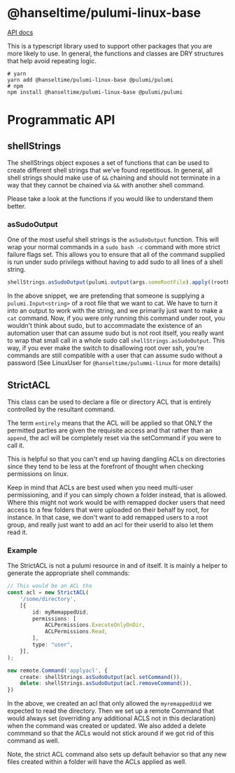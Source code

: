 # @hanseltime/pulumi-linux-base

[API docs](./docs/api)

<!-- [TODO - put your Github Pages url here](TODO) -->

This is a typescript library used to support other packages that you are more likely to use.  In general, the functions
and classes are DRY structures that help avoid repeating logic.

```shell
# yarn
yarn add @hanseltime/pulumi-linux-base @pulumi/pulumi
# npm
npm install @hanseltime/pulumi-linux-base @pulumi/pulumi
```

# Programmatic API

## shellStrings

The shellStrings object exposes a set of functions that can be used to create different shell strings that we've found
repetitious.  In general, all shell strings should make use of `&&` chaining and should not terminate in a way that they
cannot be chained via `&&` with another shell command.

Please take a look at the functions if you would like to understand them better.

### asSudoOutput

One of the most useful shell strings is the `asSudoOutput` function.  This will wrap your normal commands in a `sudo bash -c`
command with more strict failure flags set.  This allows you to ensure that all of the command supplied is run under sudo
privilegs without having to add sudo to all lines of a shell string.

```typescript
shellStrings.asSudoOutput(pulumi.output(args.someRootFile).apply((rootFile) => `cat ${rootFile}`))
```

In the above snippet, we are pretending that someone is supplying a `pulumi.Input<string>` of a root file that we 
want to cat.  We have to turn it into an output to work with the string, and we primarily just want to make a `cat`
command.  Now, if you were only running this command under root, you wouldn't think about sudo, but to accommadate 
the existence of an automation user that can assume sudo but is not root itself, you really want to wrap that small
call in a whole sudo call `shellStrings.asSudoOutput`.  This way, if you ever make the switch to disallowing root
over ssh, you're commands are still compatible with a user that can assume sudo without a password (See LinuxUser for
`@hanseltime/pulummi-linux` for more details) 

## StrictACL

This class can be used to declare a file or directory ACL that is entirely controlled by the resultant command.

The term `entirely` means that the ACL will be applied so that ONLY the permitted parties are given the requisite
access and that rather than an `append`, the acl will be completely reset via the setCommand if you were to call it.

This is helpful so that you can't end up having dangling ACLs on directories since they tend to be less at the forefront
of thought when checking permissions on linux.

Keep in mind that ACLs are best used when you need multi-user permissioning, and if you can simply chown a folder instead,
that is allowed.  Where this might not work would be with remapped docker users that need access to a few folders that were uploaded on their behalf by root, for instance.  In that case, we don't want to add remapped users to a root group, and
really just want to add an acl for their userId to also let them read it.

### Example

The StrictACL is not a pulumi resource in and of itself.  It is mainly a helper to generate the appropriate shell commands:

```typescript
// This would be an ACL tha  
const acl = new StrictACL(
    '/some/directory',
    [{
        id: myRemappedUid,
        permissions: [
            ACLPermissions.ExecuteOnlyOnDir,
            ACLPermissions.Read,
        ],
        type: "user",
    }],
);

new remote.Command('applyacl', {
    create: shellStrings.asSudoOutput(acl.setCommand()),
    delete: shellStrings.asSudoOutput(acl.removeCommand()),
})

```

In the above, we created an acl that only allowed the `myremappedUid` we expected to read the directory.  Then
we set up a remote Command that would always set (overriding any additional ACLS not in this declaration) when
the command was created or updated.  We also added a delete commmand so that the ACLs would not stick around if
we got rid of this command as well.

Note, the strict ACL command also sets up default behavior so that any new files created within a folder will
have the ACLs applied as well.

